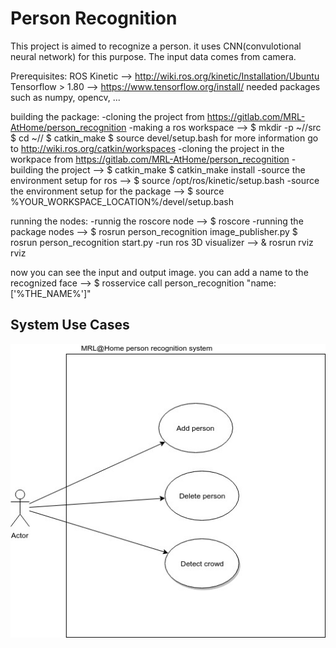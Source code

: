 # Person Recognition
This project is aimed to recognize a person. it uses CNN(convulotional neural network) for this purpose. The input data comes from camera.

Prerequisites:
ROS Kinetic --> http://wiki.ros.org/kinetic/Installation/Ubuntu
Tensorflow > 1.80 --> https://www.tensorflow.org/install/
needed packages such as numpy, opencv, ...

building the package:
-cloning the project from https://gitlab.com/MRL-AtHome/person_recognition 
-making a ros workspace --> 
$ mkdir -p ~/<workspace-name>/src
$ cd ~/<workspace-name>/
$ catkin_make
$ source devel/setup.bash
for more information go to http://wiki.ros.org/catkin/workspaces
-cloning the project in the workpace from https://gitlab.com/MRL-AtHome/person_recognition
-building the project -->
$ catkin_make
$ catkin_make install
-source the environment setup for ros -->
$ source /opt/ros/kinetic/setup.bash 
-source the environment setup for the package -->
$ source %YOUR_WORKSPACE_LOCATION%/devel/setup.bash

running the nodes:
-runnig the roscore node -->
$ roscore
-running the package nodes -->
$ rosrun person_recognition image_publisher.py
$ rosrun person_recognition start.py
-run ros 3D visualizer -->
& rosrun rviz rviz

now you can see the input and output image.
you can add a name to the recognized face -->
$ rosservice call person_recognition "name:['%THE_NAME%']"

## System Use Cases

![picture](documentation/person-recognition.jpg)